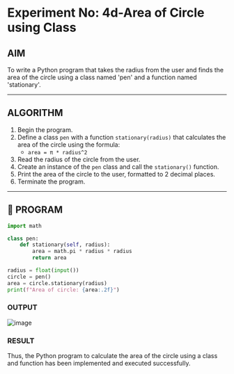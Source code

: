 # Experiment No: 4d-Area of Circle using Class

## AIM  
To write a Python program that takes the radius from the user and finds the area of the circle using a class named 'pen' and a function named 'stationary'.

---

## ALGORITHM  
1. Begin the program.  
2. Define a class `pen` with a function `stationary(radius)` that calculates the area of the circle using the formula:  
   - `area = π * radius^2`
3. Read the radius of the circle from the user.
4. Create an instance of the `pen` class and call the `stationary()` function.
5. Print the area of the circle to the user, formatted to 2 decimal places.
6. Terminate the program.

---

## 🧾 PROGRAM

```python
import math

class pen:
    def stationary(self, radius):
        area = math.pi * radius * radius
        return area

radius = float(input())
circle = pen()
area = circle.stationary(radius)
print(f"Area of circle: {area:.2f}")

```

### OUTPUT
![image](https://github.com/user-attachments/assets/eab62d6c-caf8-452d-a05f-e5e847d11828)

### RESULT
Thus, the Python program to calculate the area of the circle using a class and function has been implemented and executed successfully.
